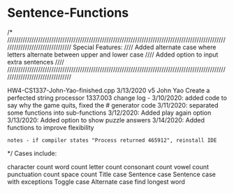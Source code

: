 # Sentence-Functions
/*
////////////////////////////////////////////////////////////////////////////////////////////////////////////////////////////////
Special Features:                                                                                                           ////
Added alternate case where letters alternate between upper and lower case                                                   ////
Added option to input extra sentences                                                                                       ////
////////////////////////////////////////////////////////////////////////////////////////////////////////////////////////////////

HW4-CS1337-John-Yao-finished.cpp
    3/13/2020 v5
    John Yao
    Create a perfected string processor
    1337.003
    change log - 3/10/2020: added code to say why the game quits, fixed the # generator code
                3/11/2020: separated some functions into sub-functions
                3/12/2020: Added play again option
                3/13/2020: Added option to show puzzle answers
                3/14/2020: Added functions to improve flexibility

    notes - if compiler states "Process returned 465912", reinstall IDE

*/
Cases include: 

character count
word count
letter count
consonant count
vowel count 
punctuation count 
space count
Title case
Sentence case
Sentence case with exceptions
Toggle case
Alternate case
find longest word
